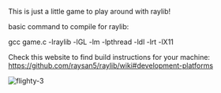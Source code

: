 This is just a little game to play around with raylib!

basic command to compile for raylib:

gcc game.c -lraylib -lGL -lm -lpthread -ldl -lrt -lX11

Check this website to find build instructions for your machine:
https://github.com/raysan5/raylib/wiki#development-platforms

![flighty-3](https://github.com/user-attachments/assets/2c36bf46-4766-4665-a871-ef2fd46620b3)
